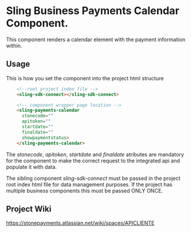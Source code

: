# Sling Business Payments Calendar Component.

This component renders a calendar element with the payment information within.

## Usage

This is how you set the component into the project html structure

```html
    <!--root project index file -->
    <sling-sdk-connect></sling-sdk-connect>

    <!-- component wrapper page location -->
    <sling-payments-calendar
      stonecode=""
      apitoken=""
      startdate=""
      finaldate=""
      showpaymentstatus>
    </sling-payments-calendar>
```

The *stonecode*, *apitoken*, *startdate* and *finaldate* atributes are mandatory for the component to make the correct request to the integrated api and populate it with data.

The sibling component *sling-sdk-connect* must be passed in the project root index html file for data management purposes. If the project has multiple business components this must be passed ONLY ONCE.

## Project Wiki

https://stonepayments.atlassian.net/wiki/spaces/APICLIENTE

